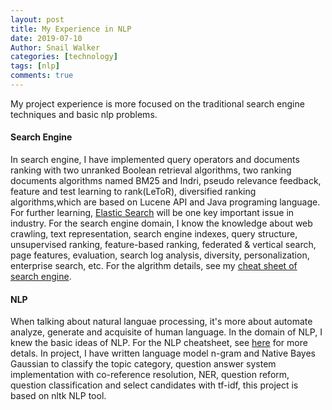 ```yaml
---
layout: post
title: My Experience in NLP
date: 2019-07-10
Author: Snail Walker
categories: [technology]
tags: [nlp]
comments: true
---
```

My project experience is more focused on the traditional search engine techniques and basic nlp problems.



#### Search Engine 

In search engine, I have implemented query operators and documents ranking with two unranked Boolean retrieval algorithms, two ranking documents algorithms named BM25 and Indri, pseudo relevance feedback, feature and test learning to rank(LeToR), diversified ranking algorithms,which are based on Lucene API and Java programing language. For further learning, [Elastic Search](https://github.com/elastic/elasticsearch) will be one key important issue in industry. For the search engine domain, I know the knowledge about web crawling, text representation, search engine indexes, query structure, unsupervised ranking, feature-based ranking, federated & vertical search, page features, evaluation, search log analysis, diversity, personalization, enterprise search, etc. For the algrithm details, see my [cheat sheet of search engine](http://snailwalkeryc.github.io/nlp-cheat-sheet/).

#### NLP

When talking about natural languae processing, it's more about automate analyze, generate and acquisite of human language.  In the domain of NLP, I knew the basic ideas of NLP. For the NLP cheatsheet, see [here](http://yuchenspace.info/Natural-Language-Processing-Cheat-Sheet/) for more detals. In project, I have written language model n-gram and Native Bayes Gaussian  to classify the topic category, question answer system implementation with co-reference resolution, NER, question reform, question classification and select candidates with tf-idf, this project is based on nltk NLP tool. 


